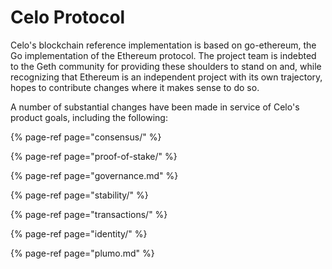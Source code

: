 # Celo Protocol

Celo's blockchain reference implementation is based on go-ethereum, the Go implementation of the Ethereum protocol. The project team is indebted to the Geth community for providing these shoulders to stand on and, while recognizing that Ethereum is an independent project with its own trajectory, hopes to contribute changes where it makes sense to do so.

A number of substantial changes have been made in service of Celo's product goals, including the following:

{% page-ref page="consensus/" %}

{% page-ref page="proof-of-stake/" %}

{% page-ref page="governance.md" %}

{% page-ref page="stability/" %}

{% page-ref page="transactions/" %}

{% page-ref page="identity/" %}

{% page-ref page="plumo.md" %}